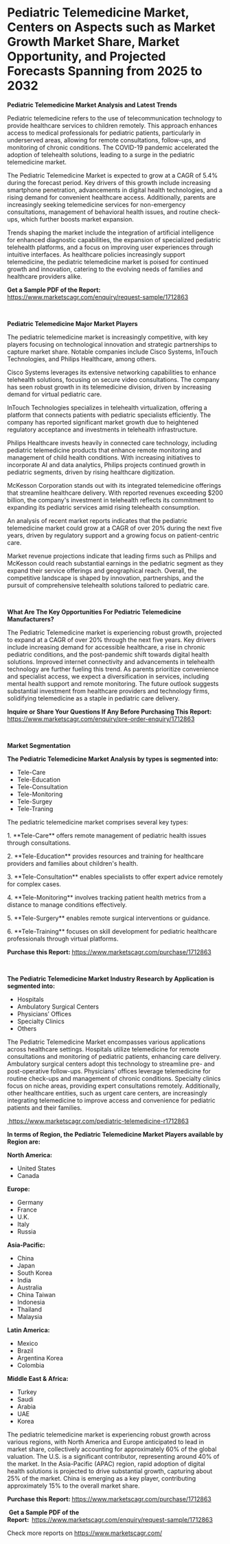 <p><h1>Pediatric Telemedicine Market, Centers on Aspects such as Market Growth Market Share, Market Opportunity, and Projected Forecasts Spanning from 2025 to 2032</h1></p><p><strong>Pediatric Telemedicine Market Analysis and Latest Trends</strong></p>
<p><p>Pediatric telemedicine refers to the use of telecommunication technology to provide healthcare services to children remotely. This approach enhances access to medical professionals for pediatric patients, particularly in underserved areas, allowing for remote consultations, follow-ups, and monitoring of chronic conditions. The COVID-19 pandemic accelerated the adoption of telehealth solutions, leading to a surge in the pediatric telemedicine market.</p><p>The Pediatric Telemedicine Market is expected to grow at a CAGR of 5.4% during the forecast period. Key drivers of this growth include increasing smartphone penetration, advancements in digital health technologies, and a rising demand for convenient healthcare access. Additionally, parents are increasingly seeking telemedicine services for non-emergency consultations, management of behavioral health issues, and routine check-ups, which further boosts market expansion.</p><p>Trends shaping the market include the integration of artificial intelligence for enhanced diagnostic capabilities, the expansion of specialized pediatric telehealth platforms, and a focus on improving user experiences through intuitive interfaces. As healthcare policies increasingly support telemedicine, the pediatric telemedicine market is poised for continued growth and innovation, catering to the evolving needs of families and healthcare providers alike.</p></p>
<p><strong>Get a Sample PDF of the Report:&nbsp;</strong> <a href="https://www.marketscagr.com/enquiry/request-sample/1712863?utm_campaign=2008&utm_medium=2&utm_source=Github&utm_content=ia&utm_term=11012025&utm_id=pediatric-telemedicine">https://www.marketscagr.com/enquiry/request-sample/1712863</a></p>
<p>&nbsp;</p>
<p><strong>Pediatric Telemedicine Major Market Players</strong></p>
<p><p>The pediatric telemedicine market is increasingly competitive, with key players focusing on technological innovation and strategic partnerships to capture market share. Notable companies include Cisco Systems, InTouch Technologies, and Philips Healthcare, among others.</p><p>Cisco Systems leverages its extensive networking capabilities to enhance telehealth solutions, focusing on secure video consultations. The company has seen robust growth in its telemedicine division, driven by increasing demand for virtual pediatric care. </p><p>InTouch Technologies specializes in telehealth virtualization, offering a platform that connects patients with pediatric specialists efficiently. The company has reported significant market growth due to heightened regulatory acceptance and investments in telehealth infrastructure.</p><p>Philips Healthcare invests heavily in connected care technology, including pediatric telemedicine products that enhance remote monitoring and management of child health conditions. With increasing initiatives to incorporate AI and data analytics, Philips projects continued growth in pediatric segments, driven by rising healthcare digitization.</p><p>McKesson Corporation stands out with its integrated telemedicine offerings that streamline healthcare delivery. With reported revenues exceeding $200 billion, the company's investment in telehealth reflects its commitment to expanding its pediatric services amid rising telehealth consumption.</p><p>An analysis of recent market reports indicates that the pediatric telemedicine market could grow at a CAGR of over 20% during the next five years, driven by regulatory support and a growing focus on patient-centric care.</p><p>Market revenue projections indicate that leading firms such as Philips and McKesson could reach substantial earnings in the pediatric segment as they expand their service offerings and geographical reach. Overall, the competitive landscape is shaped by innovation, partnerships, and the pursuit of comprehensive telehealth solutions tailored to pediatric care.</p></p>
<p>&nbsp;</p>
<p><strong>What Are The Key Opportunities For Pediatric Telemedicine Manufacturers?</strong></p>
<p><p>The Pediatric Telemedicine market is experiencing robust growth, projected to expand at a CAGR of over 20% through the next five years. Key drivers include increasing demand for accessible healthcare, a rise in chronic pediatric conditions, and the post-pandemic shift towards digital health solutions. Improved internet connectivity and advancements in telehealth technology are further fueling this trend. As parents prioritize convenience and specialist access, we expect a diversification in services, including mental health support and remote monitoring. The future outlook suggests substantial investment from healthcare providers and technology firms, solidifying telemedicine as a staple in pediatric care delivery.</p></p>
<p><strong>Inquire or Share Your Questions If Any Before Purchasing This Report:</strong> <a href="https://www.marketscagr.com/enquiry/pre-order-enquiry/1712863?utm_campaign=2008&utm_medium=2&utm_source=Github&utm_content=ia&utm_term=11012025&utm_id=pediatric-telemedicine">https://www.marketscagr.com/enquiry/pre-order-enquiry/1712863</a></p>
<p>&nbsp;</p>
<p><strong>Market Segmentation</strong></p>
<p><strong>The Pediatric Telemedicine Market Analysis by types is segmented into:</strong></p>
<p><ul><li>Tele-Care</li><li>Tele-Education</li><li>Tele-Consultation</li><li>Tele-Monitoring</li><li>Tele-Surgey</li><li>Tele-Traning</li></ul></p>
<p><p>The pediatric telemedicine market comprises several key types: </p><p>1. **Tele-Care** offers remote management of pediatric health issues through consultations.</p><p>2. **Tele-Education** provides resources and training for healthcare providers and families about children's health.</p><p>3. **Tele-Consultation** enables specialists to offer expert advice remotely for complex cases.</p><p>4. **Tele-Monitoring** involves tracking patient health metrics from a distance to manage conditions effectively.</p><p>5. **Tele-Surgery** enables remote surgical interventions or guidance.</p><p>6. **Tele-Training** focuses on skill development for pediatric healthcare professionals through virtual platforms.</p></p>
<p><strong>Purchase this Report:&nbsp;</strong><a href="https://www.marketscagr.com/purchase/1712863?utm_campaign=2008&utm_medium=2&utm_source=Github&utm_content=ia&utm_term=11012025&utm_id=pediatric-telemedicine">https://www.marketscagr.com/purchase/1712863</a></p>
<p>&nbsp;</p>
<p><strong>The Pediatric Telemedicine Market Industry Research by Application is segmented into:</strong></p>
<p><ul><li>Hospitals</li><li>Ambulatory Surgical Centers</li><li>Physicians’ Offices</li><li>Specialty Clinics</li><li>Others</li></ul></p>
<p><p>The Pediatric Telemedicine Market encompasses various applications across healthcare settings. Hospitals utilize telemedicine for remote consultations and monitoring of pediatric patients, enhancing care delivery. Ambulatory surgical centers adopt this technology to streamline pre- and post-operative follow-ups. Physicians’ offices leverage telemedicine for routine check-ups and management of chronic conditions. Specialty clinics focus on niche areas, providing expert consultations remotely. Additionally, other healthcare entities, such as urgent care centers, are increasingly integrating telemedicine to improve access and convenience for pediatric patients and their families.</p></p>
<p><a href="https://www.marketscagr.com/pediatric-telemedicine-r1712863?utm_campaign=2008&utm_medium=2&utm_source=Github&utm_content=ia&utm_term=11012025&utm_id=pediatric-telemedicine">&nbsp;https://www.marketscagr.com/pediatric-telemedicine-r1712863</a></p>
<p><strong>In terms of Region, the Pediatric Telemedicine Market Players available by Region are:</strong></p>
<p>
    <p> <strong> North America: </strong>
        <ul>
            <li>United States</li>
            <li>Canada</li>
        </ul>
        </p> 
    <p> <strong> Europe: </strong>
        <ul>
            <li>Germany</li>
            <li>France</li>
            <li>U.K.</li>
            <li>Italy</li>
            <li>Russia</li>
        </ul>
        </p> 
    <p> <strong> Asia-Pacific: </strong>
        <ul>
            <li>China</li>
            <li>Japan</li>
            <li>South Korea</li>
            <li>India</li>
            <li>Australia</li>
            <li>China Taiwan</li>
            <li>Indonesia</li>
            <li>Thailand</li>
            <li>Malaysia</li>
        </ul>
        </p> 
    <p> <strong> Latin America: </strong>
        <ul>
            <li>Mexico</li>
            <li>Brazil</li>
            <li>Argentina Korea</li>
            <li>Colombia</li>
        </ul>
        </p> 
    <p> <strong> Middle East & Africa: </strong>
        <ul>
            <li>Turkey</li>
            <li>Saudi</li>
            <li>Arabia</li>
            <li>UAE</li>
            <li>Korea</li>
        </ul>
    </p>
    </p>
<p><p>The pediatric telemedicine market is experiencing robust growth across various regions, with North America and Europe anticipated to lead in market share, collectively accounting for approximately 60% of the global valuation. The U.S. is a significant contributor, representing around 40% of the market. In the Asia-Pacific (APAC) region, rapid adoption of digital health solutions is projected to drive substantial growth, capturing about 25% of the market. China is emerging as a key player, contributing approximately 15% to the overall market share.</p></p>
<p><strong>Purchase this Report: </strong><a href="https://www.marketscagr.com/purchase/1712863?utm_campaign=2008&utm_medium=2&utm_source=Github&utm_content=ia&utm_term=11012025&utm_id=pediatric-telemedicine">https://www.marketscagr.com/purchase/1712863</a></p>
<p>&nbsp;<strong>Get a Sample PDF of the Report:&nbsp;&nbsp;</strong><a href="https://www.marketscagr.com/enquiry/request-sample/1712863?utm_campaign=2008&utm_medium=2&utm_source=Github&utm_content=ia&utm_term=11012025&utm_id=pediatric-telemedicine">https://www.marketscagr.com/enquiry/request-sample/1712863</a></p>
<p><strong></strong></p>
<p>Check more reports on <a href="https://www.marketscagr.com/?utm_campaign=2008&utm_medium=2&utm_source=Github&utm_content=ia&utm_term=11012025&utm_id=pediatric-telemedicine">https://www.marketscagr.com/</a></p>